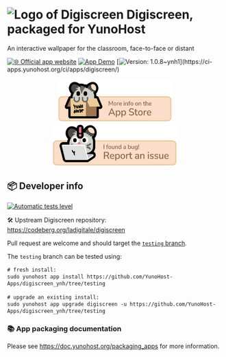 <!--
N.B.: This README was automatically generated by <https://github.com/YunoHost/apps_tools/blob/main/readme_generator>
It shall NOT be edited by hand.
-->

<h1>
  <img src="https://raw.githubusercontent.com/YunoHost/apps/main/logos/digiscreen.png" width="32px" alt="Logo of Digiscreen">
  Digiscreen, packaged for YunoHost
</h1>

An interactive wallpaper for the classroom, face-to-face or distant

[![🌐 Official app website](https://img.shields.io/badge/Official_app_website-darkgreen?style=for-the-badge)](https://ladigitale.dev/)
[![App Demo](https://img.shields.io/badge/App_Demo-blue?style=for-the-badge)](https://ladigitale.dev/digiscreen/)
[![Version: 1.0.8~ynh1](https://img.shields.io/badge/Version-1.0.8~ynh1-rgb(18,138,11)?style=for-the-badge)](https://ci-apps.yunohost.org/ci/apps/digiscreen/)

<div align="center">
<a href="https://apps.yunohost.org/app/digiscreen"><img height="100px" src="https://github.com/YunoHost/yunohost-artwork/raw/refs/heads/main/badges/neopossum-badges/badge_more_info_on_the_appstore.svg"/></a>
<a href="https://github.com/YunoHost-Apps/digiscreen_ynh/issues"><img height="100px" src="https://github.com/YunoHost/yunohost-artwork/raw/refs/heads/main/badges/neopossum-badges/badge_report_an_issue.svg"/></a>
</div>

## 📦 Developer info

[![Automatic tests level](https://apps.yunohost.org/badge/cilevel/digiscreen)](https://ci-apps.yunohost.org/ci/apps/digiscreen/)

🛠️ Upstream Digiscreen repository: <https://codeberg.org/ladigitale/digiscreen>

Pull request are welcome and should target the [`testing` branch](https://github.com/YunoHost-Apps/digiscreen_ynh/tree/testing).

The `testing` branch can be tested using:
```
# fresh install:
sudo yunohost app install https://github.com/YunoHost-Apps/digiscreen_ynh/tree/testing

# upgrade an existing install:
sudo yunohost app upgrade digiscreen -u https://github.com/YunoHost-Apps/digiscreen_ynh/tree/testing
```

### 📚 App packaging documentation

Please see <https://doc.yunohost.org/packaging_apps> for more information.